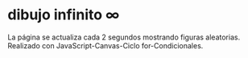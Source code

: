 # dibujo infinito ∞

La página se actualiza cada 2 segundos mostrando figuras aleatorias.
Realizado con JavaScript-Canvas-Ciclo for-Condicionales.



